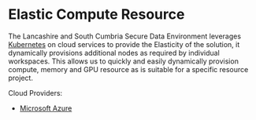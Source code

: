 # Elastic Compute Resource
The Lancashire and South Cumbria Secure Data Environment leverages [Kubernetes](https://kubernetes.io/) on cloud services to provide the Elasticity of the solution, it dynamically provisions additional nodes as required by individual workspaces. This allows us to quickly and easily dynamically provision compute, memory and GPU resource as is suitable for a specific resource project.

Cloud Providers:
* [Microsoft Azure](./Elastic-Compute-Resource/Microsoft-Azure.md)